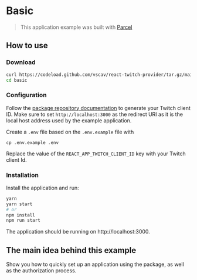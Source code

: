 # Basic

> This application example was built with [Parcel](https://parceljs.org/)

## How to use

### Download

```bash
curl https://codeload.github.com/vscav/react-twitch-provider/tar.gz/main | tar -xz --strip=2 react-twitch-provider-main/examples/basic
cd basic
```

### Configuration

Follow the [package repository documentation](https://github.com/vscav/react-twitch-provider/tree/main#register-the-application) to generate your Twitch client ID. Make sure to set `http://localhost:3000` as the redirect URI as it is the local host address used by the example application.

Create a `.env` file based on the `.env.example` file with

    cp .env.example .env

Replace the value of the `REACT_APP_TWITCH_CLIENT_ID` key with your Twitch client Id.

### Installation

Install the application and run:

```bash
yarn
yarn start
# or
npm install
npm run start
```

The application should be running on http://localhost:3000.

## The main idea behind this example

Show you how to quickly set up an application using the package, as well as the authorization process.
